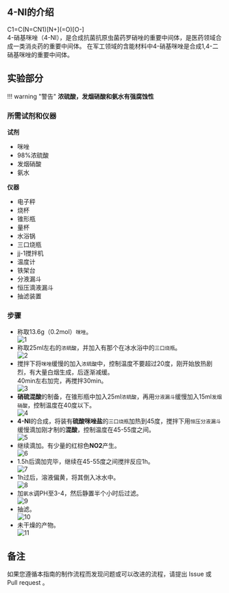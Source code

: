 ## 4-NI的介绍

<div class="smiles">C1=C(N=CN1)[N+](=O)[O-]</div>
4-硝基咪唑（4-NI），是合成抗菌抗原虫菌药罗硝唑的重要中间体，是医药领域合成一类消炎药的重要中间体。  
在军工领域的含能材料中4-硝基咪唑是合成1,4-二硝基咪唑的重要中间体。

## 实验部分

!!! warning "警告"
    **浓硫酸，发烟硝酸和氨水有强腐蚀性**

### 所需试剂和仪器

**试剂** 

* 咪唑
* 98%浓硫酸
* 发烟硝酸
* 氨水

**仪器**

* 电子秤
* 烧杯
* 锥形瓶
* 量杯
* 水浴锅
* 三口烧瓶
* jj-1搅拌机
* 温度计
* 铁架台
* 分液漏斗
* 恒压滴液漏斗
* 抽滤装置

### 步骤

* 称取13.6g（0.2mol）`咪唑`。  
![1](1.png)  
* 称取25ml左右的`浓硫酸`，并加入有那个在冰水浴中的`三口烧瓶`。  
![2](2.png)  
* 搅拌下将`咪唑`缓慢的加入`浓硫酸`中，控制温度不要超过20度，刚开始放热剧烈，有大量白烟生成，后逐渐减缓。  
40min左右加完，再搅拌30min。  
![3](3.png)  
* **硝硫混酸**的制备，在锥形瓶中加入25ml`浓硫酸`，再用`分液漏斗`缓慢加入15ml`发烟硝酸`，控制温度在40度以下。  
![4](4.png)  
* **4-NI**的合成，将装有**硫酸咪唑盐**的`三口烧瓶`加热到45度，搅拌下用`恒压分液漏斗`缓慢滴加刚才制的**混酸**，控制温度在45-55度之间。  
![5](5.png)  
* 继续滴加。有少量的红棕色**NO2**产生。  
![6](6.png)  
* 1.5h后滴加完毕，继续在45-55度之间搅拌反应1h。  
![7](7.png)  
* 1h过后，溶液偏黄，将其倒入冰水中。  
![8](8.png)  
* 加`氨水`调PH至3-4，然后静置半个小时后过滤。  
![9](9.png)  
* 抽滤。  
![10](10.png)  
* 未干燥的产物。  
![11](11.png)   

## 备注

如果您遵循本指南的制作流程而发现问题或可以改进的流程，请提出 Issue 或 Pull request 。